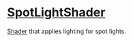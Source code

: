 # [SpotLightShader](SpotLightShader.hpp)

[Shader](../../Shader.md) that applies lighting for spot lights.


